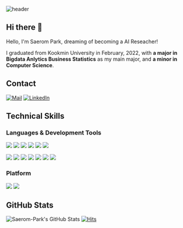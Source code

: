 ![header](https://capsule-render.vercel.app/api?type=waving&color=gradient&customColorList=0,27&height=350&section=header&text=Welcome&fontSize=90&desc=%20This%20is%20Saerom-Park's%20Github&animation=fadeIn&descSize=20&FontSize=40&descAlign=70&descAlignY=70)

## Hi there 👋
Hello, I'm Saerom Park, dreaming of becoming a AI Reseacher!

I graduated from Kookmin University in February, 2022, with **a major in Bigdata Anlytics Business Statistics** as my main major, and **a minor in Computer Science**.

## Contact
[![Mail](https://img.shields.io/badge/saerom2000@gmail.com-EA4335?style=flat-square&logo=Gmail&logoColor=white)](saerom2000@gmail.com)
[![LinkedIn](https://img.shields.io/badge/Saerom_Park-0A66C2?style=flat-square&logo=LinkedIn&logoColor=white)](https://www.linkedin.com/in/saerom-park-134359194/)
<!--
[![Notion](https://img.shields.io/badge/Notion-000000?style=flat-square&logo=Notion&logoColor=white)](https://www.notion.so/rommie/Saerom-Park-78bb71fc865d4804ada1458cd6389732)
[![Velog](https://img.shields.io/badge/Velog-20C997?style=flat-square&logo=Velog&logoColor=white)]( https://velog.io/@rommie)
-->


## Technical Skills
### Languages & Development Tools
<img src="https://img.shields.io/badge/Python-3776AB?style=flat-square&logo=Python&logoColor=white"/> <img src="https://img.shields.io/badge/Pytorch-EE4C2C?style=flat-square&logo=Pytorch&logoColor=white"/>
<img src="https://img.shields.io/badge/TensorFlow-FF6F00?style=flat-square&logo=TensorFlow&logoColor=white"/> <img src="https://img.shields.io/badge/Keras-D00000?style=flat-square&logo=Keras&logoColor=white"/>
<img src="https://img.shields.io/badge/Java-007396?style=flat-square&logo=Java&logoColor=white"/> <img src="https://img.shields.io/badge/R-276DC3?style=flat-square&logo=R&logoColor=white"/> 

<img src="https://img.shields.io/badge/Anaconda-44A833?style=flat-square&logo=Anaconda&logoColor=white"/> <img src="https://img.shields.io/badge/Jupyter-F37626?style=flat-square&logo=Jupyter&logoColor=white"/> <img src="https://img.shields.io/badge/Anaconda-44A833?style=flat-square&logo=Anaconda&logoColor=white"/> <img src="https://img.shields.io/badge/Google Colab-F9AB00?style=flat-square&logo=Google Colab&logoColor=white"/> <img src="https://img.shields.io/badge/Eclipse IDE-2C2255?style=flat-square&logo=Eclipse IDE&logoColor=white"/> <img src="https://img.shields.io/badge/MySQL-4479A1?style=flat-square&logo=MySQL&logoColor=white"/> <img src="https://img.shields.io/badge/Microsoft SQL Server-CC2927?style=flat-square&logo=Microsoft SQL Server&logoColor=white"/> 


### Platform
<img src="https://img.shields.io/badge/Windows-0078D6?style=flat-square&logo=Windows&logoColor=white"/> <img src="https://img.shields.io/badge/Linux-FCC624?style=flat-square&logo=Linux&logoColor=white"/>


## GitHub Stats
![Saerom-Park's GitHub Stats](https://github-readme-stats.vercel.app/api?username=Saerom-Park&show_icons=true&theme=swift)
[![Hits](https://hits.seeyoufarm.com/api/count/incr/badge.svg?url=https://github.com/Saerom-Park%2Fgjbae1212%2Fhit-counter)](https://hits.seeyoufarm.com)

<!--
**Saerom-Park/Saerom-Park** is a ✨ _special_ ✨ repository because its `README.md` (this file) appears on your GitHub profile.

Here are some ideas to get you started:

- 🔭 I’m currently working on ...
- 🌱 I’m currently learning ...
- 👯 I’m looking to collaborate on ...
- 🤔 I’m looking for help with ...
- 💬 Ask me about ...
- 📫 How to reach me: ...
- 😄 Pronouns: ...
- ⚡ Fun fact: ...
-->
